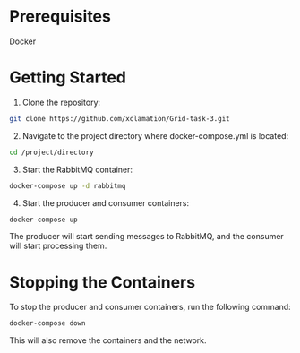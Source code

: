 # Prerequisites
Docker

# Getting Started

1. Clone the repository:
```bash
git clone https://github.com/xclamation/Grid-task-3.git
```

2. Navigate to the project directory where docker-compose.yml is located:

```bash
cd /project/directory
````

3. Start the RabbitMQ container:
```bash
docker-compose up -d rabbitmq
```

4. Start the producer and consumer containers:
```bash
docker-compose up
```
The producer will start sending messages to RabbitMQ, and the consumer will start processing them.

# Stopping the Containers

To stop the producer and consumer containers, run the following command:
```sh
docker-compose down
```

This will also remove the containers and the network.
